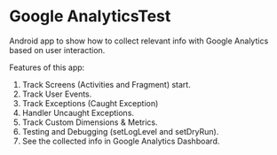 Google AnalyticsTest
====================

Android app to show how to collect relevant info with Google Analytics based on user interaction.

Features of this app:

1. Track Screens (Activities and Fragment) start.
2. Track User Events.
3. Track Exceptions (Caught Exception)
4. Handler Uncaught Exceptions.
5. Track Custom Dimensions & Metrics.
6. Testing and Debugging (setLogLevel and setDryRun).
7. See the collected info in Google Analytics Dashboard.